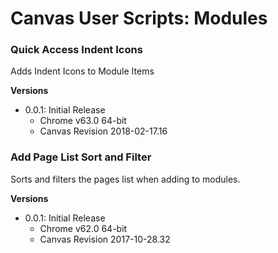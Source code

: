 # Canvas User Scripts: Modules

### Quick Access Indent Icons

Adds Indent Icons to Module Items

**Versions**

- 0.0.1: Initial Release
  - Chrome v63.0 64-bit
  - Canvas Revision 2018-02-17.16

### Add Page List Sort and Filter

Sorts and filters the pages list when adding to modules.

**Versions**

- 0.0.1: Initial Release
  - Chrome v62.0 64-bit
  - Canvas Revision 2017-10-28.32
